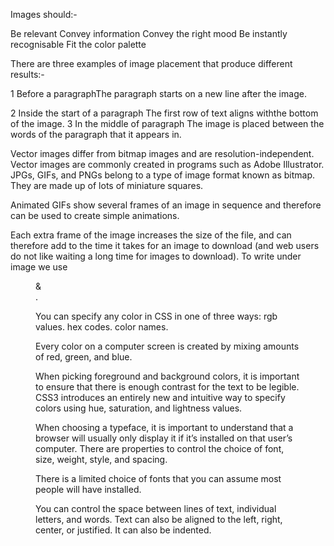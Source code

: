 Images should:-

Be relevant
Convey information
Convey the right mood
Be instantly recognisable
Fit the color palette

There are three examples of image placement that produce different results:-

1 Before a paragraphThe paragraph starts on a new line after the image. 

2 Inside the start of a paragraph The first row of text aligns withthe bottom of the image. 3 In the middle of paragraph The image is placed between the words of the paragraph that it appears in.

Vector images differ from bitmap images and are resolution-independent. Vector images are commonly created in programs such as Adobe Illustrator.
JPGs, GIFs, and PNGs belong to a type of image format known as bitmap. They are made up of lots of miniature squares.

Animated GIFs show several frames of an image in sequence and therefore can be used to create simple animations.

Each extra frame of the image increases the size of the file, and can therefore add to the time it takes for an image to download (and web users do not like waiting a long time for images to download).
To write under image we use <figure>&<figcaption>.

You can specify any color in CSS in one of three ways:
rgb values.
hex codes.
color names.

Every color on a computer screen is created by mixing amounts of red, green, and blue.

When picking foreground and background colors, it is important to ensure that there is enough contrast for the text to be legible.
CSS3 introduces an entirely new and intuitive way to specify colors using hue, saturation, and lightness values.

When choosing a typeface, it is important to understand that a browser will usually only display it if it’s installed on that user’s computer.
There are properties to control the choice of font, size, weight, style, and spacing.

There is a limited choice of fonts that you can assume most people will have installed.

You can control the space between lines of text, individual letters, and words. Text can also be aligned to the left, right, center, or justified. It can also be indented.